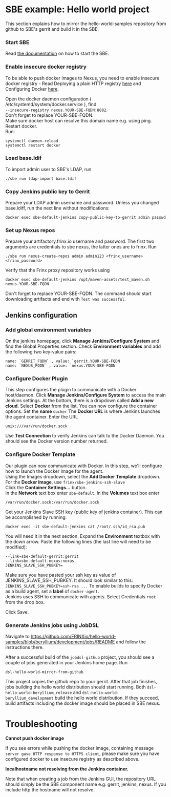 # SBE example: Hello world project

This section explains how to mirror the hello-world-samples repository from github to SBE's gerrit and build it in the SBE.

### Start SBE

Read [the documentation](sbe_operations_maintenance.md) on how to start the SBE.

### Enable insecure docker registry

To be able to push docker images to Nexus, you need to enable insecure docker registry - Read Deploying a plain HTTP registry [here](sbe_operations_maintenance) and Configuring Docker [here][2].

Open the docker daemon configuration ( /etc/systemd/system/docker.service ), find  
`--insecure-registry nexus.YOUR-SBE-FQDN:8082`.  
Don't forget to replace YOUR-SBE-FQDN.  
Make sure docker host can resolve this domain name e.g. using ping.  
Restart docker.  
Run:

    systemctl daemon-reload 
    systemctl restart docker
    

### Load base.ldif

To import admin user to SBE's LDAP, run

    ./sbe run ldap-import base.ldif  
    

### Copy Jenkins public key to Gerrit

Prepare your LDAP admin username and password. Unless you changed base.ldiff, run the next line without modifications:

    docker exec sbe-default-jenkins copy-public-key-to-gerrit admin passwd  
    

### Set up Nexus repos

Prepare your artifactory.frinx.io username and password. The first two arguments are credentials to sbe nexus, the latter ones are to frinx. Run

    ./sbe run nexus-create-repos admin admin123 <frinx_username> <frinx_password>   
    

Verify that the Frinx proxy repository works using

    docker exec sbe-default-jenkins /opt/maven-assets/test_maven.sh nexus.YOUR-SBE-FQDN  
    

Don't forget to replace YOUR-SBE-FQDN. The command should start downloading artifacts and end with `Test was successful`.

## Jenkins configuration

### Add global environment variables

On the jenkins homepage, click **Manage Jenkins/Configure System** and find the Global Properties section. Check **Environment variables** and add the following two key-value pairs:

    name: `GERRIT_FQDN` , value: `gerrit.YOUR-SBE-FQDN  
    name: `NEXUS_FQDN` , value: `nexus.YOUR-SBE-FQDN  
    

### Configure Docker Plugin

This step configures the plugin to communicate with a Docker host/daemon. Click **Manage Jenkins/Configure System** to access the main Jenkins settings. At the bottom, there is a dropdown called **Add a new cloud**. Select **Docker** from the list. You can now configure the container options. Set the **name** `docker` The **Docker URL** is where Jenkins launches the agent container. Enter the URL

    unix:///var/run/docker.sock 
    

Use **Test Connection** to verify Jenkins can talk to the Docker Daemon. You should see the Docker version number returned.

### Configure Docker Template

Our plugin can now communicate with Docker. In this step, we'll configure how to launch the Docker Image for the agent.  
Using the Images dropdown, select the **Add Docker Template** dropdown.  
For the **Docker Image**, use `frinx/sbe-jenkins-ssh-slave`  
Click the **Container Settings...** button.  
In the **Network** text box enter `sbe-default`. In the **Volumes** text box enter

    /var/run/docker.sock:/var/run/docker.sock  
    

Get your Jenkins Slave SSH key (public key of jenkins container). This can be accomplished by running:

    docker exec -it sbe-default-jenkins cat /root/.ssh/id_rsa.pub 
    

You will need it in the next section. Expand the **Environment** textbox with the down arrow. Paste the following lines (the last line will need to be modified):

    --link=sbe-default-gerrit:gerrit  
    --link=sbe-default-nexus:nexus  
    JENKINS_SLAVE_SSH_PUBKEY=  
    

Make sure you have pasted your ssh key as value of JENKINS_SLAVE_SSH_PUBKEY. It should look similar to this: `JENKINS_SLAVE_SSH_PUBKEY=ssh-rsa ...` To enable builds to specify Docker as a build agent, set a **label** of `docker-agent`.  
Jenkins uses SSH to communicate with agents. Select Credentials `root` from the drop box.

Click Save.

### Generate Jenkins jobs using JobDSL

Navigate to <https://github.com/FRINXio/hello-world-samples/blob/beryllium/development/jobs/README> and follow the instructions there.

After a successful build of the `jobdsl-github` project, you should see a couple of jobs generated in your Jenkins home page. Run

    dsl-hello-world-mirror-from-github  
    

This project copies the github repo to your gerrit. After that job finishes, jobs building the hello world distribution should start running. Both `dsl-hello-world-beryllium_release` and `dsl-hello-world-beryllium_development` build the hello world distribution. If they succeed, build artifacts including the docker image should be placed in SBE nexus.

# Troubleshooting

**Cannot push docker image**

If you see errors while pushing the docker image, containing message `server gave HTTP response to HTTPS client`, please make sure you have configured docker to use insecure registry as described above.

**localhostname not resolving from the Jenkins container.**

Note that when creating a job from the Jenkins GUI, the repository URL should simply be the SBE component name e.g. gerrit, jenkins, nexus. If you include http the hostname will not resolve.


 [2]: https://github.com/FRINXio/hello-world-samples/blob/beryllium/development/jobs/README
